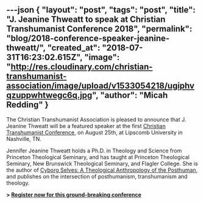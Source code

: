 ---json
{
	"layout": "post",
	"tags": "post",
    "title": "J. Jeanine Thweatt to speak at Christian Transhumanist Conference 2018",
    "permalink": "blog/2018-conference-speaker-jeanine-thweatt/",
    "created_at": "2018-07-31T16:23:02.615Z",
    "image":  "http://res.cloudinary.com/christian-transhumanist-association/image/upload/v1533054218/ugiphvqzuppwhtwegc6q.jpg",
    "author": "Micah Redding"
}
---
The Christian Transhumanist Association is pleased to announce that J. Jeanine Thweatt will be a featured speaker at the first [Christian Transhumanist Conference](https://www.christiantranshumanism.org/conference-tickets), on August 25th, at Lipscomb University in Nashville, TN.

Jennifer Jeanine Thweatt holds a Ph.D. in Theology and Science from Princeton Theological Seminary, and has taught at Princeton Theological Seminary, New Brunswick Theological Seminary, and Flagler College. She is the author of [Cyborg Selves: A Theological Anthropology of the Posthuman](https://smile.amazon.com/Cyborg-Selves-Theological-Anthropology-Posthuman-ebook/dp/B00D3JBN6A/ref=as_li_ss_tl?ie=UTF8&linkCode=sl1&tag=micahredding-20&linkId=36b540001ff3d32a1203597230b45fa5), and publishes on the intersection of posthumanism, transhumanism and theology.

**> [Register now for this ground-breaking conference](https://www.christiantranshumanism.org/conference-tickets)**

